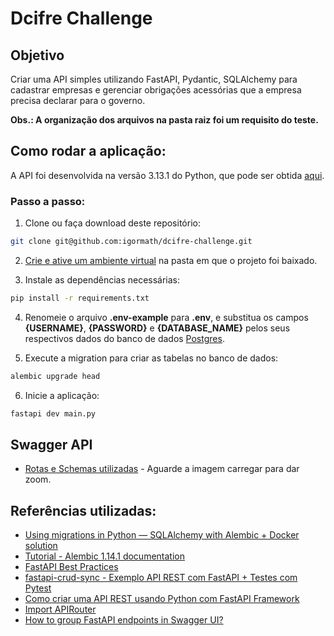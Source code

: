 # Dcifre Challenge

## Objetivo

Criar uma API simples utilizando FastAPI, Pydantic, SQLAlchemy para cadastrar
empresas e gerenciar obrigações acessórias que a empresa precisa declarar para o
governo.

**Obs.: A organização dos arquivos na pasta raiz foi um requisito do teste.**

## Como rodar a aplicação:
A API foi desenvolvida na versão 3.13.1 do Python, que pode ser obtida [aqui](https://www.python.org/downloads/).

### Passo a passo:
1) Clone ou faça download deste repositório:

```bash
git clone git@github.com:igormath/dcifre-challenge.git
```
2) [Crie e ative um ambiente virtual](https://dev.to/franciscojdsjr/guia-completo-para-usar-o-virtual-environment-venv-no-python-57bo) na pasta em que o projeto foi baixado.

3) Instale as dependências necessárias:

```bash
pip install -r requirements.txt
```

4) Renomeie o arquivo **.env-example** para **.env**, e substitua os campos **{USERNAME}**, **{PASSWORD}** e **{DATABASE_NAME}** pelos seus respectivos dados do banco de dados [Postgres](https://www.postgresql.org/download/).

5) Execute a migration para criar as tabelas no banco de dados:

```bash
alembic upgrade head
```

6) Inicie a aplicação:
```bash
fastapi dev main.py
```

## Swagger API
- [Rotas e Schemas utilizadas](https://drive.google.com/file/d/1F_cIDW0afllw5zg7NClyIZM4gcvm6VrL/view) - Aguarde a imagem carregar para dar zoom.

## Referências utilizadas:
- [Using migrations in Python — SQLAlchemy with Alembic + Docker solution](https://medium.com/@johnidouglasmarangon/using-migrations-in-python-sqlalchemy-with-alembic-docker-solution-bd79b219d6a)
- [Tutorial - Alembic 1.14.1 documentation](https://alembic.sqlalchemy.org/en/latest/tutorial.html)
- [FastAPI Best Practices](https://github.com/zhanymkanov/fastapi-best-practices?tab=readme-ov-file#project-structure)
- [fastapi-crud-sync - Exemplo API REST com FastAPI + Testes com Pytest](https://github.com/testdrivenio/fastapi-crud-sync)
- [Como criar uma API REST usando Python com FastAPI Framework](https://medium.com/@vinicius_/como-criar-uma-api-rest-usando-python-com-fastapi-framework-1701849c0ce6)
- [Import APIRouter](https://fastapi.tiangolo.com/tutorial/bigger-applications/#import-apirouter)
- [How to group FastAPI endpoints in Swagger UI?](https://stackoverflow.com/questions/63762387/how-to-group-fastapi-endpoints-in-swagger-ui)
